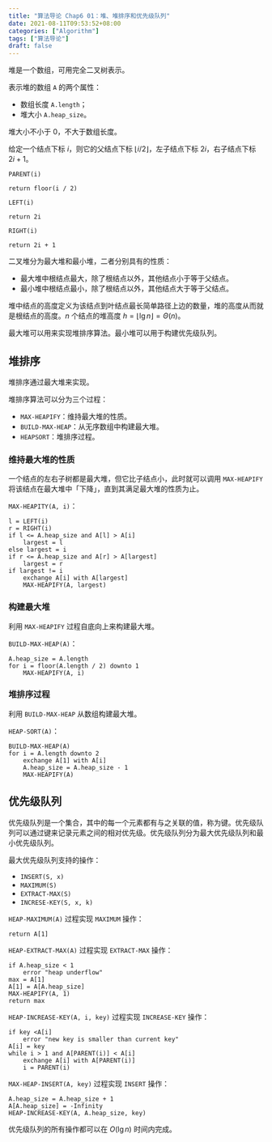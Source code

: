 ```yaml
---
title: "算法导论 Chap6 01：堆、堆排序和优先级队列"
date: 2021-08-11T09:53:52+08:00
categories: ["Algorithm"]
tags: ["算法导论"]
draft: false
---
```


堆是一个数组，可用完全二叉树表示。

表示堆的数组 `A` 的两个属性：

- 数组长度 `A.length`；
- 堆大小 `A.heap_size`。

堆大小不小于 0，不大于数组长度。

给定一个结点下标 $i$，则它的父结点下标 $\lfloor i / 2\rfloor$，左子结点下标 $2i$，右子结点下标 $2i + 1$​。

`PARENT(i)`

```
return floor(i / 2)
```

`LEFT(i)`

```
return 2i
```

`RIGHT(i)`

```
return 2i + 1
```

二叉堆分为最大堆和最小堆，二者分别具有的性质：

- 最大堆中根结点最大，除了根结点以外，其他结点小于等于父结点。
- 最小堆中根结点最小，除了根结点以外，其他结点大于等于父结点。

堆中结点的高度定义为该结点到叶结点最长简单路径上边的数量，堆的高度从而就是根结点的高度。$n$ 个结点的堆高度 $h = \lfloor \lg n \rfloor = \Theta(n)$。

最大堆可以用来实现堆排序算法。最小堆可以用于构建优先级队列。

## 堆排序

堆排序通过最大堆来实现。

堆排序算法可以分为三个过程：

- `MAX-HEAPIFY`：维持最大堆的性质。
- `BUILD-MAX-HEAP`：从无序数组中构建最大堆。
- `HEAPSORT`：堆排序过程。

### 维持最大堆的性质

一个结点的左右子树都是最大堆，但它比子结点小，此时就可以调用 `MAX-HEAPIFY` 将该结点在最大堆中「下降」，直到其满足最大堆的性质为止。

`MAX-HEAPITY(A, i)`：

```
l = LEFT(i)
r = RIGHT(i)
if l <= A.heap_size and A[l] > A[i]
	largest = l
else largest = i
if r <= A.heap_size and A[r] > A[largest]
	largest = r
if largest != i
	exchange A[i] with A[largest]
	MAX-HEAPIFY(A, largest)
```

### 构建最大堆

利用 `MAX-HEAPIFY` 过程自底向上来构建最大堆。

`BUILD-MAX-HEAP(A)`：

```
A.heap_size = A.length
for i = floor(A.length / 2) downto 1
	MAX-HEAPIFY(A, i)
```

### 堆排序过程

利用 `BUILD-MAX-HEAP` 从数组构建最大堆。

`HEAP-SORT(A)`：

```
BUILD-MAX-HEAP(A)
for i = A.length downto 2
	exchange A[1] with A[i]
	A.heap_size = A.heap_size - 1
	MAX-HEAPIFY(A)
```

## 优先级队列

优先级队列是一个集合，其中的每一个元素都有与之关联的值，称为键。优先级队列可以通过键来记录元素之间的相对优先级。优先级队列分为最大优先级队列和最小优先级队列。

最大优先级队列支持的操作：

- `INSERT(S, x)`
- `MAXIMUM(S)`
- `EXTRACT-MAX(S)`
- `INCRESE-KEY(S, x, k)`

`HEAP-MAXIMUM(A)` 过程实现 `MAXIMUM` 操作：

```
return A[1]
```

`HEAP-EXTRACT-MAX(A)` 过程实现 `EXTRACT-MAX` 操作：

```
if A.heap_size < 1
	error "heap underflow"
max = A[1]
A[1] = A[A.heap_size]
MAX-HEAPIFY(A, 1)
return max
```

`HEAP-INCREASE-KEY(A, i, key)` 过程实现 `INCREASE-KEY` 操作：

```
if key <A[i]
	error "new key is smaller than current key"
A[i] = key
while i > 1 and A[PARENT(i)] < A[i]
	exchange A[i] with A[PARENT(i)]
	i = PARENT(i)
```

`MAX-HEAP-INSERT(A, key)` 过程实现 `INSERT` 操作：

```
A.heap_size = A.heap_size + 1
A[A.heap_size] = -Infinity
HEAP-INCREASE-KEY(A, A.heap_size, key)
```

优先级队列的所有操作都可以在 $O(\lg n)$ 时间内完成。
